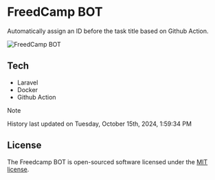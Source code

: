 # FreedCamp BOT

Automatically assign an ID before the task title based on Github Action.

![FreedCamp BOT](https://repository-images.githubusercontent.com/737932867/7d34798b-2680-471c-b089-a78a718d3d6a)

## Tech

- Laravel
- Docker
- Github Action

> [!NOTE]  
> History last updated on Tuesday, October 15th, 2024, 1:59:34 PM

## License

The Freedcamp BOT is open-sourced software licensed under the [MIT license](https://opensource.org/licenses/MIT).
